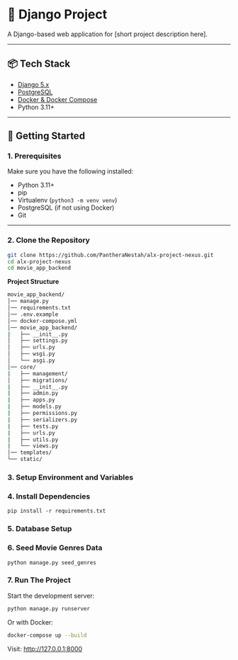 # 🐍 Django Project

A Django-based web application for [short project description here].  

---

## 📦 Tech Stack
- [Django 5.x](https://www.djangoproject.com/)
- [PostgreSQL](https://www.postgresql.org/)
- [Docker & Docker Compose](https://docs.docker.com/)
- Python 3.11+

---

## 🚀 Getting Started

### 1. Prerequisites
Make sure you have the following installed:
- Python 3.11+
- pip
- Virtualenv (`python3 -m venv venv`)
- PostgreSQL (if not using Docker)
- Git

---

### 2. Clone the Repository
```bash
git clone https://github.com/PantheraNestah/alx-project-nexus.git
cd alx-project-nexus
cd movie_app_backend
```

**Project Structure**
```bash
movie_app_backend/
│── manage.py
│── requirements.txt
│── .env.example
│── docker-compose.yml
│── movie_app_backend/
|   ├── __init__.py
│   ├── settings.py
│   ├── urls.py
│   ├── wsgi.py
│   └── asgi.py
│── core/
|   ├── management/
│   ├── migrations/
|   ├── __init__.py
|   ├── admin.py
|   ├── apps.py
|   ├── models.py
|   ├── permissions.py
|   ├── serializers.py
|   ├── tests.py
|   ├── urls.py
|   ├── utils.py
|   └── views.py
│── templates/
└── static/

```


### 3. Setup Environment and Variables


### 4. Install Dependencies
```
pip install -r requirements.txt
```

### 5. Database Setup

### 6. Seed Movie Genres Data
```
python manage.py seed_genres
```

### 7. Run The Project
Start the development server:
```bash
python manage.py runserver
```
Or with Docker:
```bash
docker-compose up --build
```
Visit: http://127.0.0.1:8000
